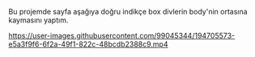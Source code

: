 Bu projemde sayfa aşağıya doğru indikçe box divlerin body'nin ortasına kaymasını yaptım.





https://user-images.githubusercontent.com/99045344/194705573-e5a3f9f6-6f2a-49f1-822c-48bcdb2388c9.mp4

